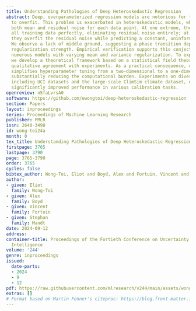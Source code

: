 ```yaml
---
title: Understanding Pathologies of Deep Heteroskedastic Regression
abstract: Deep, overparameterized regression models are notorious for their tendency
  to overfit. This problem is exacerbated in heteroskedastic models, which predict
  both mean and residual noise for each data point. At one extreme, these models fit
  all training data perfectly, eliminating residual noise entirely; at the other,
  they overfit the residual noise while predicting a constant, uninformative mean.
  We observe a lack of middle ground, suggesting a phase transition dependent on model
  regularization strength. Empirical verification supports this conjecture by fitting
  numerous models with varying mean and variance regularization. To explain the transition,
  we develop a theoretical framework based on a statistical field theory, yielding
  qualitative agreement with experiments. As a practical consequence, our analysis
  simplifies hyperparameter tuning from a two-dimensional to a one-dimensional search,
  substantially reducing the computational burden. Experiments on diverse datasets,
  including UCI datasets and the large-scale ClimSim climate dataset, demonstrate
  significantly improved performance in various calibration tasks.
openreview: n5faLvrsA0
software: https://github.com/ewongtoi/deep-heteroskedastic-regression
section: Papers
layout: inproceedings
series: Proceedings of Machine Learning Research
publisher: PMLR
issn: 2640-3498
id: wong-toi24a
month: 0
tex_title: Understanding Pathologies of Deep Heteroskedastic Regression
firstpage: 3765
lastpage: 3790
page: 3765-3790
order: 3765
cycles: false
bibtex_author: Wong-Toi, Eliot and Boyd, Alex and Fortuin, Vincent and Mandt, Stephan
author:
- given: Eliot
  family: Wong-Toi
- given: Alex
  family: Boyd
- given: Vincent
  family: Fortuin
- given: Stephan
  family: Mandt
date: 2024-09-12
address:
container-title: Proceedings of the Fortieth Conference on Uncertainty in Artificial
  Intelligence
volume: '244'
genre: inproceedings
issued:
  date-parts:
  - 2024
  - 9
  - 12
pdf: https://raw.githubusercontent.com/mlresearch/v244/main/assets/wong-toi24a/wong-toi24a.pdf
extras: []
# Format based on Martin Fenner's citeproc: https://blog.front-matter.io/posts/citeproc-yaml-for-bibliographies/
---
```

